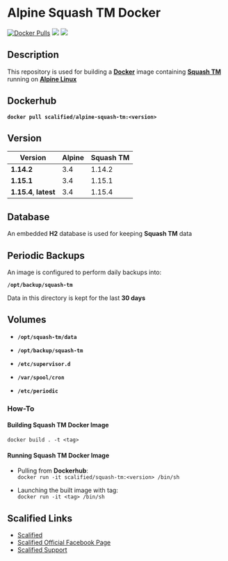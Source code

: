 # Alpine Squash TM Docker #

[![Docker Pulls](https://img.shields.io/docker/pulls/scalified/alpine-squash-tm.svg)](https://hub.docker.com/r/scalified/alpine-squash-tm)
[![](https://images.microbadger.com/badges/image/scalified/alpine-squash-tm.svg)](https://microbadger.com/images/scalified/alpine-squash-tm)
[![](https://images.microbadger.com/badges/version/scalified/alpine-squash-tm.svg)](https://microbadger.com/images/scalified/alpine-squash-tm)

## Description

This repository is used for building a [**Docker**](https://www.docker.com) image containing [**Squash TM**](http://www.squashtest.org/en/decouvrir-squash-tm/contenu-statique/outils-et-fonctionnalites/squash-tm-test-management-en) running on [**Alpine Linux**](https://alpinelinux.org/)

## Dockerhub

**`docker pull scalified/alpine-squash-tm:<version>`**

## Version

| Version                | Alpine | Squash TM |
|------------------------|--------|-----------|
| **1.14.2**             | 3.4    | 1.14.2    |
| **1.15.1**             | 3.4    | 1.15.1    |
| **1.15.4**, **latest** | 3.4    | 1.15.4    |

## Database

An embedded **H2** database is used for keeping **Squash TM** data

## Periodic Backups

An image is configured to perform daily backups into:

**`/opt/backup/squash-tm`**

Data in this directory is kept for the last **30 days**

## Volumes

* **`/opt/squash-tm/data`**
* **`/opt/backup/squash-tm`**

* **`/etc/supervisor.d`**
* **`/var/spool/cron`**
* **`/etc/periodic`**

### How-To

#### Building Squash TM Docker Image

`docker build . -t <tag>`

#### Running Squash TM Docker Image

* Pulling from **Dockerhub**:  
  `docker run -it scalified/squash-tm:<version> /bin/sh`

* Launching the built image with <tag> tag:  
  `docker run -it <tag> /bin/sh`

## Scalified Links

* [Scalified](http://www.scalified.com)
* [Scalified Official Facebook Page](https://www.facebook.com/scalified)
* <a href="mailto:info@scalified.com?subject=[Squash TM Docker Image]: Proposals And Suggestions">Scalified Support</a>
